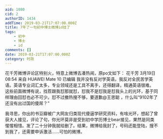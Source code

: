 ```yaml
---
aid: 1080
cid: 2
authorID: 1434
addTime: 2019-03-21T17:07:00.000Z
title: 7年了一句初中博士微博id挂了
tags:
    - 初中
    - 博士
    - id
comments: []
date: 2019-03-21T17:07:00.000Z
category: 时政
---
```


花千芳微博评论区特别火，特意上微博去凑热闹，原po文如下： 花千芳 3月19日 08:54 来自 HUAWEI Mate 10 已编辑 我并没有反对学英语，我反对全民苦学英语。英语专业词汇太多，专业领域还是工具不离手，还得翻译，精通英语很难。 这些前面微博有说，找茬跟我怼那就怼，怼我不是怼我是怼我头上的光环，基于同样理由回怼也必不可少。怼不过撤热搜不够，要道歉@王思聪 ，什么叫“9102年了还没有出过国的傻屌？” ​​​​

我寻思，你出的书豆瓣被广大网友归类现代傻逼学研究资料，有啥光环，想起了曾获大人接见，评论了句，你光环莫非是受到初中学历博士bear接见，果然是同类惺惺相惜。发了二十分钟我就给删了。结果，微博给我封了，号码还能登陆，搜不到我了，还需要申诉激活……可怕的微博。
